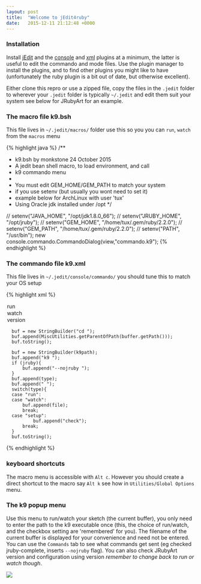 ```yaml
---
layout: post
title:  "Welcome to jEdit4ruby"
date:   2015-12-11 21:12:48 +0000
---
```

### Installation

Install [jEdit][jedit] and the [console][console] and [xml][xml] plugins at a minimum, the latter is useful to edit the commando and mode files. Use the plugin manager to install the plugins, and to find other plugins you might like to have (unfortunately the ruby plugin is a bit out of date, but otherwise excellent).

Either clone this repro or use a zipped file, copy the files in the `.jedit` folder to wherever your `.jedit` folder is typically `~/.jedit` and edit them suit your system see below for JRubyArt for an example.

### The macro file k9.bsh

This file lives in `~/.jedit/macros/` folder use this so you you can `run`, `watch` from the `macros` menu 

{% highlight java %}
/**
* k9.bsh by monkstone 24 October 2015 
* A jedit bean shell macro, to load environment, and call
* k9 commando menu
*
* You must edit GEM_HOME/GEM_PATH to match your system
* if you use setenv (but usually you wont need to set it)
* example below for ArchLinux with user 'tux'
* Using Oracle jdk installed under /opt
*/

// setenv("JAVA_HOME", "/opt/jdk1.8.0_66");
// setenv("JRUBY_HOME", "/opt/jruby");
// setenv("GEM_HOME", "/home/tux/.gem/ruby/2.2.0");
// setenv("GEM_PATH", "/home/tux/.gem/ruby/2.2.0");
// setenv("PATH", "/usr/bin");
new console.commando.CommandoDialog(view,"commando.k9");
{% endhighlight %}

### The commando file k9.xml

This file lives in `~/.jedit/console/commando/` you should tune this to match your OS setup

{% highlight xml %}
<?xml version="1.0"?>
<!DOCTYPE COMMANDO SYSTEM "commando.dtd">
<!-- Monkstone, 2015-October-25 for JRubyArt-1.0.0+ -->
<COMMANDO>
<UI>
<CAPTION LABEL="Run">
<FILE_ENTRY LABEL="ruby file" VARNAME="file" EVAL="buffer.getName()"/>
</CAPTION>
<CAPTION LABEL="Path to k9">
<ENTRY LABEL="path" VARNAME="k9path" DEFAULT=""/>
</CAPTION>
<CAPTION LABEL="Choose Run/Watch/Version">
<CHOICE LABEL="Select" VARNAME="type" DEFAULT="run" >
<OPTION  LABEL="run" VALUE="run"/>
<OPTION LABEL="watch" VALUE="watch"/>
<OPTION LABEL="version" VALUE="setup"/>
</CHOICE>
</CAPTION>
<CAPTION LABEL="JRuby Opt">
<TOGGLE LABEL="jruby-complete" VARNAME="jruby" DEFAULT="FALSE"/>
</CAPTION>
</UI>

<COMMANDS>
<COMMAND SHELL="System" CONFIRM="FALSE">
<!-- cd to working dir -->

	  buf = new StringBuilder("cd ");
	  buf.append(MiscUtilities.getParentOfPath(buffer.getPath()));
	  buf.toString();
	
</COMMAND>
<COMMAND SHELL="System" CONFIRM="FALSE">

	  buf = new StringBuilder(k9path);
	  buf.append("k9 ");
	  if (jruby){
	      buf.append("--nojruby ");
	  }	 
	  buf.append(type);
	  buf.append(" "); 
	  switch(type){
	  case "run":
	  case "watch":
	      buf.append(file);
	      break;
	  case "setup":
              buf.append("check");
	      break;	  
	  }
	  buf.toString();
	
</COMMAND>
</COMMANDS>
</COMMANDO>
{% endhighlight %}

### keyboard shortcuts

The macro menu is accessible with `Alt c`.  However you should create a direct shortcut to the macro say `Alt k` see how in `Utilities/Global Options` menu.

### The k9 popup menu

Use this menu to run/watch your sketch (the current buffer), you only need to enter the path to the k9 executable once (this, the choice of run/watch, and the checkbox setting are 'remembered' for you). The filename of the current buffer is displayed for your convenience and need not be entered. You can use the `Commands` tab to see what commands get sent (eg checked jruby-complete, inserts `--nojruby` flag). You can also check JRubyArt version and configuration using version _remember to change back to run or watch though_.

<img src="{{ site.github.url }}/assets/k9.png" />


[jedit]:http://www.jedit.org/index.php
[console]:http://plugins.jedit.org/plugins/?Console
[xml]:http://plugins.jedit.org/plugindoc/XML/